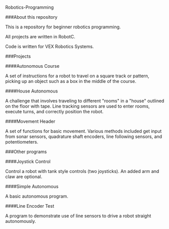Robotics-Programming

###About this repository

This is a repository for beginner robotics programming.

All projects are written in RobotC.

Code is written for VEX Robotics Systems.

###Projects

####Autonomous Course

A set of instructions for a robot to travel on a square track or pattern, picking up an object such as a box in the middle of the course.

####House Autonomous

A challenge that involves traveling to different "rooms" in a "house" outlined on the floor with tape.  Line tracking sensors are used to enter rooms, execute turns, and correctly position the robot.

####Movement Header

A set of functions for basic movement.  Various methods included get input from sonar sensors, quadrature shaft encoders, line following sensors, and potentiometers.

###Other programs

####Joystick Control

Control a robot with tank style controls (two joysticks).  An added arm and claw are optional.

####Simple Autonomous

A basic autonomous program.

####Line Encoder Test

A program to demonstrate use of line sensors to drive a robot straight autonomously.
